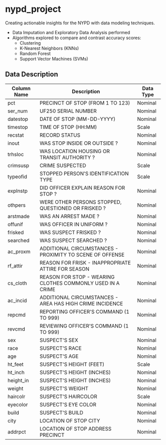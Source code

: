 # nypd_project
Creating actionable insights for the NYPD with data modeling techniques.
- Data Imputation and Exploratory Data Analysis performed
- Algorithms explored to compare and contrast accuracy scores:
  * Clustering
  * K-Nearest Neighbors (KNNs)
  * Random Forest
  * Support Vector Machines (SVMs)


## Data Description

| Column Name | Description                                                | Data Type |
|-------------|------------------------------------------------------------|-----------|
| pct         | PRECINCT OF STOP (FROM 1 TO 123)                           | Nominal   |
| ser_num     | UF250 SERIAL NUMBER                                        | Nominal   |
| datestop    | DATE OF STOP (MM-DD-YYYY)                                  | Nominal   |
| timestop    | TIME OF STOP (HH:MM)                                       | Scale     |
| recstat     | RECORD STATUS                                              | Nominal   |
| inout       | WAS STOP INSIDE OR OUTSIDE ?                               | Nominal   |
| trhsloc     | WAS LOCATION HOUSING OR TRANSIT AUTHORITY ?                | Nominal   |
| crimsusp    | CRIME SUSPECTED                                            | Scale     |
| typeofid    | STOPPED PERSON'S IDENTIFICATION TYPE                       | Scale     |
| explnstp    | DID OFFICER EXPLAIN REASON FOR STOP ?                      | Nominal   |
| othpers     | WERE OTHER PERSONS STOPPED, QUESTIONED OR FRISKED ?        | Nominal   |
| arstmade    | WAS AN ARREST MADE ?                                       | Nominal   |
| offunif     | WAS OFFICER IN UNIFORM ?                                   | Nominal   |
| frisked     | WAS SUSPECT FRISKED ?                                      | Nominal   |
| searched    | WAS SUSPECT SEARCHED ?                                     | Nominal   |
| ac_proxm    | ADDITIONAL CIRCUMSTANCES - PROXIMITY TO SCENE OF OFFENSE   | Nominal   |
| rf_attir    | REASON FOR FRISK - INAPPROPRIATE ATTIRE FOR SEASON         | Nominal   |
| cs_cloth    | REASON FOR STOP - WEARING CLOTHES COMMONLY USED IN A CRIME | Nominal   |
| ac_incid    | ADDITIONAL CIRCUMSTANCES - AREA HAS HIGH CRIME INCIDENCE   | Nominal   |
| repcmd      | REPORTING OFFICER'S COMMAND (1 TO 999)                     | Nominal   |
| revcmd      | REVIEWING OFFICER'S COMMAND (1 TO 999)                     | Nominal   |
| sex         | SUSPECT'S SEX                                              | Nominal   |
| race        | SUSPECT'S RACE                                             | Nominal   |
| age         | SUSPECT'S AGE                                              | Nominal   |
| ht_feet     | SUSPECT'S HEIGHT (FEET)                                    | Scale     |
| ht_inch     | SUSPECT'S HEIGHT (INCHES)                                  | Nominal   |
| height_in   | SUSPECT'S HEIGHT (INCHES)                                  | Nominal   |
| weight      | SUSPECT'S WEIGHT                                           | Nominal   |
| haircolr    | SUSPECT'S HAIRCOLOR                                        | Scale     |
| eyecolor    | SUSPECT'S EYE COLOR                                        | Nominal   |
| build       | SUSPECT'S BUILD                                            | Nominal   |
| city        | LOCATION OF STOP CITY                                      | Nominal   |
| addrpct     | LOCATION OF STOP ADDRESS PRECINCT                          | Nominal   |
